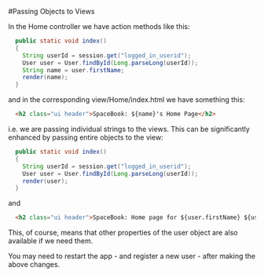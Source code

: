 #Passing Objects to Views

In the Home controller we have action methods like this:

~~~java
  public static void index()
  {
    String userId = session.get("logged_in_userid");
    User user = User.findById(Long.parseLong(userId));
    String name = user.firstName;
    render(name);
  }
~~~

and in the corresponding view/Home/index.html we have something this:

~~~html
  <h2 class="ui header">SpaceBook: ${name}'s Home Page</h2>
~~~

i.e. we are passing individual strings to the views. This can be significantly enhanced by passing entire objects to the view:

~~~java
  public static void index()
  {
    String userId = session.get("logged_in_userid");
    User user = User.findById(Long.parseLong(userId));
    render(user);
  }
~~~

and

~~~html
  <h2 class="ui header">SpaceBook: Home page for ${user.firstName} ${user.lastName}</h2>
~~~

This, of course, means that other properties of the user object are also available if we need them.

You may need to restart the app - and register a new user - after making the above changes.
